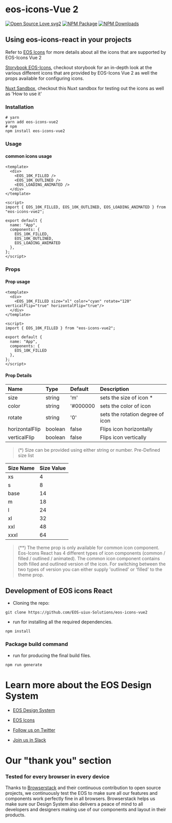 # eos-icons-Vue 2
[![Open Source Love svg2](https://badges.frapsoft.com/os/v2/open-source.svg?v=103)](https://github.com/ellerbrock/open-source-badges/)
[![NPM Package](https://img.shields.io/npm/v/eos-icons-vue2.svg)](https://www.npmjs.com/package/eos-icons-vue2) 
[![NPM Downloads](https://img.shields.io/npm/dm/eos-icons-vue2.svg)](https://www.npmjs.com/package/eos-icons-vue2)

## Using eos-icons-react in your projects
Refer to [EOS Icons](https://eos-icons.com/) for more details about all the icons that are supported by EOS-Icons Vue 2

[Storybook EOS-Icons](https://storybook.eos-icons.com/), checkout storybook for an in-depth look at the various different icons that are provided by EOS-Icons Vue 2 as well the props available for configuring icons.

[Nuxt Sandbox](https://codesandbox.io/s/billowing-water-62klc?file=/components/Tutorial.vue), checkout this Nuxt sandbox for testing out the icons as well as 'How to use it'

### Installation
```
# yarn
yarn add eos-icons-vue2
# npm
npm install eos-icons-vue2
```

### Usage
#### common icons usage

```vue
<template>
  <div>
    <EOS_10K_FILLED />
    <EOS_10K_OUTLINED />
    <EOS_LOADING_ANIMATED />
  </div>
</template>

<script>
import { EOS_10K_FILLED, EOS_10K_OUTLINED, EOS_LOADING_ANIMATED } from "eos-icons-vue2";

export default {
  name: "App",
  components: {
    EOS_10K_FILLED,
    EOS_10K_OUTLINED,
    EOS_LOADING_ANIMATED
  },
};
</script>
```
### Props
#### Prop usage
```vue
<template>
  <div>
    <EOS_10K_FILLED size="xl" color="cyan" rotate="120" verticalFlip="true" horizontalFlip="true"/>
  </div>
</template>

<script>
import { EOS_10K_FILLED } from "eos-icons-vue2";

export default {
  name: "App",
  components: {
    EOS_10K_FILLED
  },
};
</script>
```

#### Prop Details
| Name | Type | Default | Description |
|:-----|:-----|:--------|:------------|
| size | string | 'm' | sets the size of icon * |
| color | string | '#000000 | sets the color of icon |
| rotate | string | '0' | sets the rotation degree of icon |
| horizontalFlip | boolean | false | Flips icon horizontally |
| verticalFlip | boolean | false | Flips icon vertically |

> (*) Size can be provided using either string or number. Pre-Defined size list

| Size Name | Size Value |
|:-----|:-----|
| xs | 4 |
| s | 8 |
| base | 14 |
| m | 18 |
| l | 24 |
| xl | 32 |
| xxl | 48 |
| xxxl | 64 |

> (**) The theme prop is only available for common icon component. Eos-Icons React has 4 different types of icon components (common / filled / outlined / animated). The common icon component contains both filled and outlined version of the icon. For switching between the two types of version you can either supply 'outlined' or 'filled' to the theme prop. 

## Development of EOS icons React
- Cloning the repo: 
```
git clone https://github.com/EOS-uiux-Solutions/eos-icons-vue2
```

- run for installing all the required dependencies.
```
npm install
```

### Package build command
- run for producing the final build files.
```
npm run generate
```

<!-- ### Testing
Follow the above steps before running the test command. The test sequence requires the presence of the final build files in order to test them.

- run to start the testing of the final build files using Jest.
```
npm run test
``` -->


# Learn more about the EOS Design System

- [EOS Design System](https://www.eosdesignsystem.com/)

- [EOS Icons](https://eos-icons.com/)

- [Follow us on Twitter](https://twitter.com/eosdesignsystem)

- [Join us in Slack](https://slack.eosdesignsystem.com)

# Our "thank you" section

### Tested for every browser in every device

Thanks to [Browserstack](https://www.browserstack.com) and their continuous contribution to open source projects, we continuously test the EOS to make sure all our features and components work perfectly fine in all browsers.
Browserstack helps us make sure our Design System also delivers a peace of mind to all developers and designers making use of our components and layout in their products.

